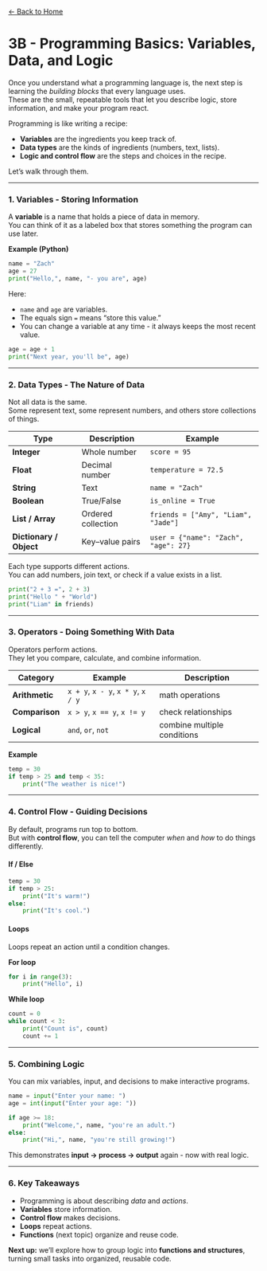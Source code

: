 [← Back to Home](../README.md)

# 3B - Programming Basics: Variables, Data, and Logic

Once you understand what a programming language is, the next step is learning the *building blocks* that every language uses.  
These are the small, repeatable tools that let you describe logic, store information, and make your program react.

Programming is like writing a recipe:  
- **Variables** are the ingredients you keep track of.  
- **Data types** are the kinds of ingredients (numbers, text, lists).  
- **Logic and control flow** are the steps and choices in the recipe.  

Let’s walk through them.

---

### 1. Variables - Storing Information

A **variable** is a name that holds a piece of data in memory.  
You can think of it as a labeled box that stores something the program can use later.

**Example (Python)**
```python
name = "Zach"
age = 27
print("Hello,", name, "- you are", age)
```

Here:
- `name` and `age` are variables.  
- The equals sign `=` means “store this value.”  
- You can change a variable at any time - it always keeps the most recent value.

```python
age = age + 1
print("Next year, you'll be", age)
```

---

### 2. Data Types - The Nature of Data

Not all data is the same.  
Some represent text, some represent numbers, and others store collections of things.

| Type | Description | Example |
|------|--------------|----------|
| **Integer** | Whole number | `score = 95` |
| **Float** | Decimal number | `temperature = 72.5` |
| **String** | Text | `name = "Zach"` |
| **Boolean** | True/False | `is_online = True` |
| **List / Array** | Ordered collection | `friends = ["Amy", "Liam", "Jade"]` |
| **Dictionary / Object** | Key–value pairs | `user = {"name": "Zach", "age": 27}` |

Each type supports different actions.  
You can add numbers, join text, or check if a value exists in a list.

```python
print("2 + 3 =", 2 + 3)
print("Hello " + "World")
print("Liam" in friends)
```

---

### 3. Operators - Doing Something With Data

Operators perform actions.  
They let you compare, calculate, and combine information.

| Category | Example | Description |
|-----------|----------|-------------|
| **Arithmetic** | `x + y`, `x - y`, `x * y`, `x / y` | math operations |
| **Comparison** | `x > y`, `x == y`, `x != y` | check relationships |
| **Logical** | `and`, `or`, `not` | combine multiple conditions |

**Example**
```python
temp = 30
if temp > 25 and temp < 35:
    print("The weather is nice!")
```

---

### 4. Control Flow - Guiding Decisions

By default, programs run top to bottom.  
But with **control flow**, you can tell the computer *when* and *how* to do things differently.

#### If / Else
```python
temp = 30
if temp > 25:
    print("It's warm!")
else:
    print("It's cool.")
```

#### Loops
Loops repeat an action until a condition changes.

**For loop**
```python
for i in range(3):
    print("Hello", i)
```

**While loop**
```python
count = 0
while count < 3:
    print("Count is", count)
    count += 1
```

---

### 5. Combining Logic

You can mix variables, input, and decisions to make interactive programs.

```python
name = input("Enter your name: ")
age = int(input("Enter your age: "))

if age >= 18:
    print("Welcome,", name, "you're an adult.")
else:
    print("Hi,", name, "you're still growing!")
```

This demonstrates **input → process → output** again - now with real logic.

---

### 6. Key Takeaways
- Programming is about describing *data* and *actions*.
- **Variables** store information.  
- **Control flow** makes decisions.  
- **Loops** repeat actions.  
- **Functions** (next topic) organize and reuse code.

**Next up:** we’ll explore how to group logic into **functions and structures**, turning small tasks into organized, reusable code.
